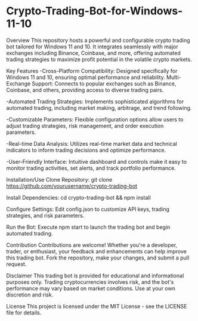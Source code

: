 # Crypto-Trading-Bot-for-Windows-11-10

Overview
This repository hosts a powerful and configurable crypto trading bot tailored for Windows 11 and 10. It integrates seamlessly with major exchanges including Binance, Coinbase, and more, offering automated trading strategies to maximize profit potential in the volatile crypto markets.

Key Features
-Cross-Platform Compatibility: Designed specifically for Windows 11 and 10, ensuring optimal performance and reliability.
Multi-Exchange Support: Connects to popular exchanges such as Binance, Coinbase, and others, providing access to diverse trading pairs.

-Automated Trading Strategies: Implements sophisticated algorithms for automated trading, including market making, arbitrage, and trend following.

-Customizable Parameters: Flexible configuration options allow users to adjust trading strategies, risk management, and order execution parameters.

-Real-time Data Analysis: Utilizes real-time market data and technical indicators to inform trading decisions and optimize performance.

-User-Friendly Interface: Intuitive dashboard and controls make it easy to monitor trading activities, set alerts, and track portfolio performance.

Installation/Use
Clone Repository: git clone https://github.com/yourusername/crypto-trading-bot

Install Dependencies: cd crypto-trading-bot && npm install

Configure Settings: Edit config.json to customize API keys, trading strategies, and risk parameters.

Run the Bot: Execute npm start to launch the trading bot and begin automated trading.

Contribution
Contributions are welcome! Whether you're a developer, trader, or enthusiast, your feedback and enhancements can help improve this trading bot. Fork the repository, make your changes, and submit a pull request.

Disclaimer
This trading bot is provided for educational and informational purposes only. Trading cryptocurrencies involves risk, and the bot's performance may vary based on market conditions. Use at your own discretion and risk.

License
This project is licensed under the MIT License - see the LICENSE file for details.

